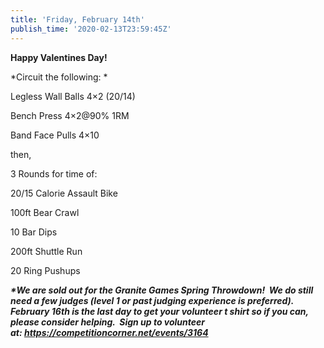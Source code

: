 ```yaml
---
title: 'Friday, February 14th'
publish_time: '2020-02-13T23:59:45Z'
---
```


**Happy Valentines Day!**

*Circuit the following: *

Legless Wall Balls 4×2 (20/14)

Bench Press 4×2\@90% 1RM

Band Face Pulls 4×10

then,

3 Rounds for time of:

20/15 Calorie Assault Bike

100ft Bear Crawl

10 Bar Dips

200ft Shuttle Run

20 Ring Pushups

***\*We are sold out for the Granite Games Spring Throwdown!  We do
still need a few judges (level 1 or past judging experience is
preferred). February 16th is the last day to get your volunteer t shirt
so if you can, please consider helping.  Sign up to volunteer
at: <https://competitioncorner.net/events/3164>***
